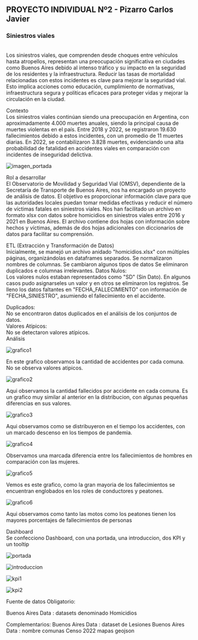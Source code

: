 

<h2>PROYECTO INDIVIDUAL Nº2 - Pizarro Carlos Javier</h2>
<h3>Siniestros viales</h3>
<br>
Los siniestros viales, que comprenden desde choques entre vehículos hasta atropellos, representan una preocupación significativa en ciudades como Buenos Aires debido al intenso tráfico y su impacto en la seguridad de los residentes y la infraestructura. Reducir las tasas de mortalidad relacionadas con estos incidentes es clave para mejorar la seguridad vial. Esto implica acciones como educación, cumplimiento de normativas, infraestructura segura y políticas eficaces para proteger vidas y mejorar la circulación en la ciudad.

Contexto<br>
Los siniestros viales continúan siendo una preocupación en Argentina, con aproximadamente 4.000 muertes anuales, siendo la principal causa de muertes violentas en el país. Entre 2018 y 2022, se registraron 19.630 fallecimientos debido a estos incidentes, con un promedio de 11 muertes diarias. En 2022, se contabilizaron 3.828 muertes, evidenciando una alta probabilidad de fatalidad en accidentes viales en comparación con incidentes de inseguridad delictiva.




![imagen_portada](https://github.com/cjpizarroz/P2_Data17/assets/90941874/0dec32f1-e5dd-417f-99f2-04e371ebc105)


Rol a desarrollar <br>
El Observatorio de Movilidad y Seguridad Vial (OMSV), dependiente de la Secretaría de Transporte de Buenos Aires, nos ha encargado un proyecto de análisis de datos. El objetivo es proporcionar información clave para que las autoridades locales puedan tomar medidas efectivas y reducir el número de víctimas fatales en siniestros viales. Nos han facilitado un archivo en formato xlsx con datos sobre homicidios en siniestros viales entre 2016 y 2021 en Buenos Aires. El archivo contiene dos hojas con información sobre hechos y víctimas, además de dos hojas adicionales con diccionarios de datos para facilitar su comprensión.

ETL (Extracción y Transformación de Datos)<br>
Inicialmente, se manejó un archivo anidado "homicidios.xlsx" con múltiples páginas, organizándolas en dataframes separados.
Se normalizaron nombres de columnas.
Se cambiaron algunos tipos de datos
Se eliminaron duplicados e columnas irrelevantes.
Datos Nulos:<br>
Los valores nulos estaban representados como "SD" (Sin Dato). En algunos casos pudo asignarseles un valor y en otros se eliminaron los registros.
Se lleno los datos faltantes en "FECHA_FALLECIMIENTO" con información de "FECHA_SINIESTRO", asumiendo el fallecimiento en el accidente.<br>

Duplicados:<br>
No se encontraron datos duplicados en el análisis de los conjuntos de datos.<br>
Valores Atípicos:<br>
No se detectaron valores atípicos.<br>
Análisis<br>


![grafico1](https://github.com/cjpizarroz/P2_Data17/assets/90941874/bf7b51cc-5259-49c6-a11f-3f04cec9f6f6)<br>


En este grafico observamos la cantidad de accidentes por cada comuna. No se observa valores atipicos.<br>


![grafico2](https://github.com/cjpizarroz/P2_Data17/assets/90941874/14e953df-d758-471c-97b5-33bb85109b60)<br>


Aqui observamos la cantidad fallecidos por accidente en cada comuna. Es un grafico muy similar al anterior en la distribucion, con algunas pequeñas diferencias en sus valores.<br>


![grafico3](https://github.com/cjpizarroz/P2_Data17/assets/90941874/309c057d-f0bd-4184-91e2-019eab03a22e)<br>


Aqui observamos como se distribuyeron en el tiempo los accidentes, con un marcado descenso en los tiempos de pandemia.<br>


![grafico4](https://github.com/cjpizarroz/P2_Data17/assets/90941874/97af3f5d-05cf-4d8c-9bf0-742a71165927)<br>


Observamos una marcada diferencia entre los fallecimientos de hombres en comparación con las mujeres.<br>


![grafico5](https://github.com/cjpizarroz/P2_Data17/assets/90941874/8bbe63bb-8154-4399-a2ed-6e02b94bc40d)<br>


Vemos es este grafico, como la gran mayoria de los fallecimientos se encuentran englobados en los roles de conductores y peatones.<br>


![grafico6](https://github.com/cjpizarroz/P2_Data17/assets/90941874/72580cb1-478f-417d-8058-92cc8423713b)<br>


Aqui observamos como tanto las motos como los peatones tienen los mayores porcentajes de fallecimientos de personas<br>

Dashboard<br>
Se confecciono Dashboard, con una portada, una introduccion, dos KPI y un tooltip<br>

![portada](https://github.com/cjpizarroz/P2_Data17/assets/90941874/cdbc5785-79bd-4511-b7c9-54b827783226)<br>

![introduccion](https://github.com/cjpizarroz/P2_Data17/assets/90941874/1e0c9edc-6e3e-4a52-b2c5-dc6f732b00df)<br>

![kpi1](https://github.com/cjpizarroz/P2_Data17/assets/90941874/d36db71c-50b9-4eaa-962a-3c7015f6787e)<br>

![kpi2](https://github.com/cjpizarroz/P2_Data17/assets/90941874/7f22b0e6-d44a-460d-851a-10d7e904b6ef)<br>


Fuente de datos
Obligatorio:

Buenos Aires Data : datasets denominado Homicidios

Complementarios:
Buenos Aires Data : dataset de Lesiones
Buenos Aires Data : nombre comunas
Censo 2022
mapas geojson
